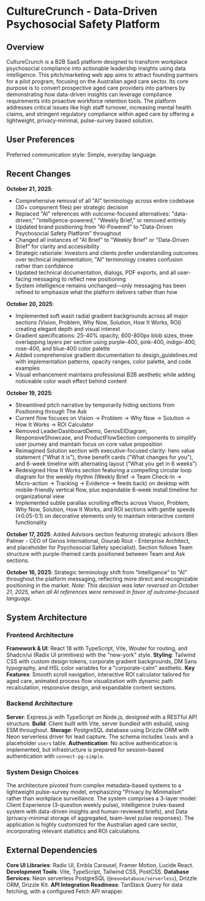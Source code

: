 # CultureCrunch - Data-Driven Psychosocial Safety Platform

## Overview

CultureCrunch is a B2B SaaS platform designed to transform workplace psychosocial compliance into actionable leadership insights using data intelligence. This pitch/marketing web app aims to attract founding partners for a pilot program, focusing on the Australian aged care sector. Its core purpose is to convert prospective aged care providers into partners by demonstrating how data-driven insights can leverage compliance requirements into proactive workforce retention tools. The platform addresses critical issues like high staff turnover, increasing mental health claims, and stringent regulatory compliance within aged care by offering a lightweight, privacy-minimal, pulse-survey based solution.

## User Preferences

Preferred communication style: Simple, everyday language.

## Recent Changes

**October 21, 2025**:
- Comprehensive removal of all "AI" terminology across entire codebase (30+ component files) per strategic decision
- Replaced "AI" references with outcome-focused alternatives: "data-driven," "intelligence-powered," "Weekly Brief," or removed entirely
- Updated brand positioning from "AI-Powered" to "Data-Driven Psychosocial Safety Platform" throughout
- Changed all instances of "AI Brief" to "Weekly Brief" or "Data-Driven Brief" for clarity and accessibility
- Strategic rationale: Investors and clients prefer understanding outcomes over technical implementation; "AI" terminology creates confusion rather than confidence
- Updated technical documentation, dialogs, PDF exports, and all user-facing messaging to reflect new positioning
- System intelligence remains unchanged—only messaging has been refined to emphasize what the platform delivers rather than how

**October 20, 2025**:
- Implemented soft wash radial gradient backgrounds across all major sections (Vision, Problem, Why Now, Solution, How It Works, ROI) creating elegant depth and visual interest
- Gradient specifications: 25-40% opacity, 600-800px blob sizes, three overlapping layers per section using purple-400, pink-400, indigo-400, rose-400, and blue-400 color palette
- Added comprehensive gradient documentation to design_guidelines.md with implementation patterns, opacity ranges, color palette, and code examples
- Visual enhancement maintains professional B2B aesthetic while adding noticeable color wash effect behind content

**October 19, 2025**: 
- Streamlined pitch narrative by temporarily hiding sections from Positioning through The Ask
- Current flow focuses on Vision → Problem → Why Now → Solution → How It Works → ROI Calculator
- Removed LeaderDashboardDemo, GenosEIDiagram, ResponsiveShowcase, and ProductFlowSection components to simplify user journey and maintain focus on core value proposition
- Reimagined Solution section with executive-focused clarity: hero value statement ("What it is"), three benefit cards ("What changes for you"), and 6-week timeline with alternating layout ("What you get in 6 weeks")
- Redesigned How It Works section featuring a compelling circular loop diagram for the weekly rhythm (Weekly Brief → Team Check-In → Micro-action → Tracking → Evidence → feeds back) on desktop with mobile-friendly vertical flow, plus expandable 6-week install timeline for organizational view
- Implemented subtle parallax scrolling effects across Vision, Problem, Why Now, Solution, How It Works, and ROI sections with gentle speeds (±0.05-0.1) on decorative elements only to maintain interactive content functionality

**October 17, 2025**: Added Advisors section featuring strategic advisors (Ben Palmer - CEO of Genos International, Gourab Rout - Enterprise Architect, and placeholder for Psychosocial Safety specialist). Section follows Team structure with purple-themed cards positioned between Team and Ask sections.

**October 16, 2025**: Strategic terminology shift from "Intelligence" to "AI" throughout the platform messaging, reflecting more direct and recognizable positioning in the market. *Note: This decision was later reversed on October 21, 2025, when all AI references were removed in favor of outcome-focused language.*

## System Architecture

### Frontend Architecture

**Framework & UI**: React 18 with TypeScript, Vite, Wouter for routing, and Shadcn/ui (Radix UI primitives) with the "new-york" style.
**Styling**: Tailwind CSS with custom design tokens, corporate gradient backgrounds, DM Sans typography, and HSL color variables for a "corporate-calm" aesthetic.
**Key Features**: Smooth scroll navigation, interactive ROI calculator tailored for aged care, animated process flow visualization with dynamic path recalculation, responsive design, and expandable content sections.

### Backend Architecture

**Server**: Express.js with TypeScript on Node.js, designed with a RESTful API structure.
**Build**: Client built with Vite, server bundled with esbuild, using ESM throughout.
**Storage**: PostgreSQL database using Drizzle ORM with Neon serverless driver for lead capture. The schema includes `leads` and a placeholder `users` table.
**Authentication**: No active authentication is implemented, but infrastructure is prepared for session-based authentication with `connect-pg-simple`.

### System Design Choices

The architecture pivoted from complex metadata-based systems to a lightweight pulse-survey model, emphasizing "Privacy by Minimalism" rather than workplace surveillance. The system comprises a 3-layer model: Client Experience (3-question weekly pulse), Intelligence (rules-based system with data-driven insights and human-reviewed briefs), and Data (privacy-minimal storage of aggregated, team-level pulse responses). The application is highly customized for the Australian aged care sector, incorporating relevant statistics and ROI calculations.

## External Dependencies

**Core UI Libraries**: Radix UI, Embla Carousel, Framer Motion, Lucide React.
**Development Tools**: Vite, TypeScript, Tailwind CSS, PostCSS.
**Database Services**: Neon serverless PostgreSQL (`@neondatabase/serverless`), Drizzle ORM, Drizzle Kit.
**API Integration Readiness**: TanStack Query for data fetching, with a configured Fetch API wrapper.
